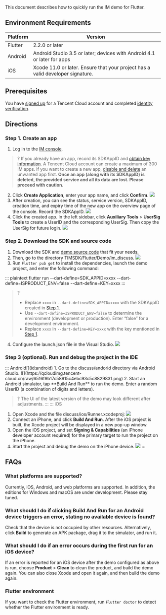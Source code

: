 This document describes how to quickly run the IM demo for Flutter.

## Environment Requirements

| Platform | Version |
|---------|---------|
| Flutter | 2.2.0 or later|
| Android | Android Studio 3.5 or later; devices with Android 4.1 or later for apps |
| iOS | Xcode 11.0 or later. Ensure that your project has a valid developer signature. |

## Prerequisites

You have [signed up](https://intl.cloud.tencent.com/document/product/378/17985) for a Tencent Cloud account and completed [identity verification](https://intl.cloud.tencent.com/document/product/378/3629).

## Directions
[](id:step1)

### Step 1. Create an app
1. Log in to the [IM console](https://console.cloud.tencent.com/im).
>? If you already have an app, record its SDKAppID and [obtain key information](#step2).
>A Tencent Cloud account can create a maximum of 300 IM apps. If you want to create a new app, [disable and delete](https://intl.cloud.tencent.com/document/product/1047/34540) an unwanted app first. **Once an app (along with its SDKAppID) is deleted, the provided service and all its data are lost. Please proceed with caution**.
>
2. Click **Create Application**, enter your app name, and click **Confirm**.
![](https://main.qcloudimg.com/raw/15e61a874a0640d517eeb67e922a14bc.png)
3. After creation, you can see the status, service version, SDKAppID, creation time, and expiry time of the new app on the overview page of the console. Record the SDKAppID.
    ![](https://main.qcloudimg.com/raw/7954cc2882d050f68cd5d1df2ee776a6.png)
4. Click the created app. In the left sidebar, click **Auxiliary Tools** > **UserSig Tools** to create a UserID and the corresponding UserSig. Then copy the UserSig for future login.
![](https://main.qcloudimg.com/raw/2286644d987d24caf565142ae30c4392.png)

[](id:step2)
### Step 2. Download the SDK and source code
1. Download the SDK and [demo source code](https://github.com/TencentCloud/TIMSDK/tree/master/Flutter/Demo/im-flutter-uikit) that fit your needs.
2. Then, go to the directory TIMSDK/Flutter/Demo/im_discuss.
![](https://qcloudimg.tencent-cloud.cn/raw/8b865854e14e8848b4e8d31d8daf55ac.png)
3. Run `Flutter pub get` to install the dependencies, launch the demo project, and enter the following command:
<dx-codeblock>
:::  plaintext
flutter run --dart-define=SDK_APPID=xxxx --dart-define=ISPRODUCT_ENV=false --dart-define=KEY=xxxx
:::
</dx-codeblock>

>? 
>-  Replace `xxxx` in `--dart-define=SDK_APPID=xxxx` with the SDKAppID created in [Step 1](#step1).
>-  Use `--dart-define=ISPRODUCT_ENV=false` to determine the environment (development or production). Enter “false” for a development environment.
>-  Replace `xxxx` in `--dart-define=KEY=xxxx` with the key mentioned in [Step 1](#step1).
>
4. Configure the launch.json file in the Visual Studio.
![](https://qcloudimg.tencent-cloud.cn/raw/e495955902c8a594085aa045891ffe2a.png)


### Step 3 (optional). Run and debug the project in the IDE
<dx-tabs>
::: Android[](id:android)
1. Go to the discuss/andorid directory via Android Studio.
![](https://qcloudimg.tencent-cloud.cn/raw/6516f9b17c58915c4ebc93c5c8829831.png)
2. Start an Android simulator, tap **Build And Run** to run the demo. Enter a random UserID (a combination of digits and letters).

>? The UI of the latest version of the demo may look different after adjustments.
:::
::: iOS[](id:ios)
1. Open Xcode and the file discuss/ios/Runner.xcodeproj:
![](https://qcloudimg.tencent-cloud.cn/raw/6d74814ba9bce54c7439e8b3cea53e73.png)
2. Connect an iPhone, and click **Build And Run**. After the iOS project is built, the Xcode project will be displayed in a new pop-up window.
3. Open the iOS project, and set **Signing & Capabilities** (an iPhone developer account required) for the primary target to run the project on the iPhone.
4. Start the project and debug the demo on the iPhone device.
![](https://qcloudimg.tencent-cloud.cn/raw/3fe6bbac88bb21ad7a7822bb297793b3.png)
:::
</dx-tabs>

## FAQs

### What platforms are supported?
Currently, iOS, Android, and web platforms are supported. In addition, the editions for Windows and macOS are under development. Please stay tuned.

### What should I do if clicking **Build And Run** for an Android device triggers an error, stating no available device is found?
Check that the device is not occupied by other resources. Alternatively, click **Build** to generate an APK package, drag it to the simulator, and run it.

### What should I do if an error occurs during the first run for an iOS device?
If an error is reported for an iOS device after the demo configured as above is run, choose **Product** > **Clean** to clean the product, and build the demo again. You can also close Xcode and open it again, and then build the demo again.

### Flutter environment
If you want to check the Flutter environment, run `Flutter doctor` to detect whether the Flutter environment is ready.
